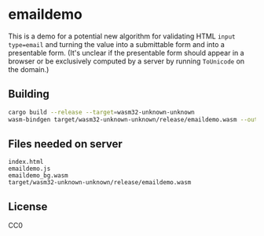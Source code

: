 # emaildemo

This is a demo for a potential new algorithm for validating HTML `input type=email` and turning the value into a submittable form and into a presentable form. (It's unclear if the presentable form should appear in a browser or be exclusively computed by a server by running `ToUnicode` on the domain.)

## Building

````sh
cargo build --release --target=wasm32-unknown-unknown
wasm-bindgen target/wasm32-unknown-unknown/release/emaildemo.wasm --out-dir . --target web --no-typescript
````

## Files needed on server

````
index.html
emaildemo.js
emaildemo_bg.wasm
target/wasm32-unknown-unknown/release/emaildemo.wasm
````

## License

CC0